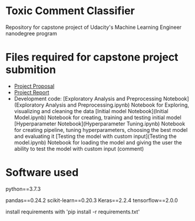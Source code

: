 # Toxic Comment Classifier
Repository for capstone project of Udacity's Machine Learning Engineer nanodegree program

# Files required for capstone project submition
- [Project Proposal](Proposal.pdf)
- [Project Report](Report.PDF)
- Development code:
[Exploratory Analysis and Preprocessing Notebook](Exploratory Analysis and Preprocessing.ipynb)
Notebook for Exploring, visualizing and cleaning the data
[Initial model Notebook](Initial Model.ipynb)
Notebook for creating, training and testing initial model
[Hyperparameter Notebook](Hyperparameter Tuning.ipynb)
Notebook for creating pipeline, tuning hyperparameters, choosing the best model and evaluating it
[Testing the model with custom input](Testing the model.ipynb)
Notebook for loading the model and giving the user the ability to test the model with custom input (comment)

# Software used
python==3.7.3

pandas==0.24.2
scikit-learn==0.20.3
Keras==2.2.4
tensorflow==2.0.0

install requirements with 'pip install -r requirements.txt'
